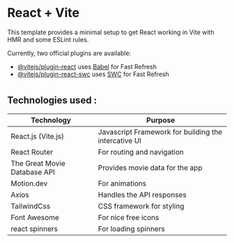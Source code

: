 # React + Vite

This template provides a minimal setup to get React working in Vite with HMR and some ESLint rules.

Currently, two official plugins are available:

- [@vitejs/plugin-react](https://github.com/vitejs/vite-plugin-react/blob/main/packages/plugin-react/README.md)
  uses [Babel](https://babeljs.io/) for Fast Refresh
- [@vitejs/plugin-react-swc](https://github.com/vitejs/vite-plugin-react-swc) uses [SWC](https://swc.rs/) for Fast
  Refresh

#

## Technologies used :

| Technology                   | Purpose                                              |
|------------------------------|------------------------------------------------------|
| React.js (Vite.js)           | Javascript Framework for building the intercative UI |
| React Router                 | For routing and navigation                           |
| The Great Movie Database API | Provides movie data for the app                      |
| Motion.dev                   | For animations                                       |
| Axios                        | Handles the API responses                            |
| TailwindCss                  | CSS framework for styling                            |
| Font Awesome                 | For  nice free icons                                 |
 react spinners               | For loading spinners                                 |

